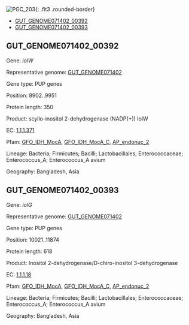 ![PGC_203](../static/images/Clusters_figure/PGC_203.jpg){: .fit3 .rounded-border}

<ul id="myTab" class="nav nav-tabs">
  <li class="active">
        <a href="#tab1" data-toggle="tab">GUT_GENOME071402_00392</a>
  </li>
<li><a href="#tab2" data-toggle="tab">GUT_GENOME071402_00393</a></li>
</ul>

<div id="myTabContent" class="tab-content">
  <div class="tab-pane fade in active" id="tab1">

<h2 id="GUT_GENOME071402_00392">GUT_GENOME071402_00392</h2>
<p>Gene: <em>iolW</em>
<p>Representative genome: <a href="https://www.ebi.ac.uk/metagenomics/genomes/MGYG-HGUT-02270">GUT_GENOME071402</a></p>
<p>Gene type: PUP genes</p>
<p>Position: 8902..9951</p>
<p>Protein length: 350</p>
<p>Product: scyllo-inositol 2-dehydrogenase (NADP(+)) IolW</p>
<p>EC: <a href="https://www.brenda-enzymes.org/enzyme.php?ecno=1.1.1.371">1.1.1.371</a></p>
<p>Pfam: <a href="http://pfam.xfam.org/family/GFO_IDH_MocA">GFO_IDH_MocA</a>, <a href="http://pfam.xfam.org/family/GFO_IDH_MocA_C">GFO_IDH_MocA_C</a>, <a href="http://pfam.xfam.org/family/AP_endonuc_2">AP_endonuc_2</a></p>
<p>Lineage: Bacteria; Firmicutes; Bacilli; Lactobacillales; Enterococcaceae; Enterococcus_A; Enterococcus_A avium</p>
<p>Geography: Bangladesh, Asia</p>
  </div>

  <div class="tab-pane fade" id="tab2">

<h2 id="GUT_GENOME071402_00393">GUT_GENOME071402_00393</h2>
<p>Gene: <em>iolG</em></p>
<p>Representative genome: <a href="https://www.ebi.ac.uk/metagenomics/genomes/MGYG-HGUT-02270">GUT_GENOME071402</a></p>
<p>Gene type: PUP genes</p>
<p>Position: 10021..11874</p>
<p>Protein length: 618</p>
<p>Product: Inositol 2-dehydrogenase/D-chiro-inositol 3-dehydrogenase</p>
<p>EC: <a href="https://www.brenda-enzymes.org/enzyme.php?ecno=1.1.1.18">1.1.1.18</a></p>
<p>Pfam: <a href="http://pfam.xfam.org/family/GFO_IDH_MocA">GFO_IDH_MocA</a>, <a href="http://pfam.xfam.org/family/GFO_IDH_MocA_C">GFO_IDH_MocA_C</a>, <a href="http://pfam.xfam.org/family/AP_endonuc_2">AP_endonuc_2</a></p>
<p>Lineage: Bacteria; Firmicutes; Bacilli; Lactobacillales; Enterococcaceae; Enterococcus_A; Enterococcus_A avium</p>
<p>Geography: Bangladesh, Asia</p>

  </div>
</div>
